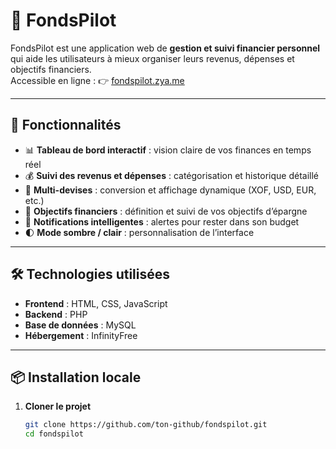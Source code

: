 # 💸 FondsPilot

FondsPilot est une application web de **gestion et suivi financier personnel** qui aide les utilisateurs à mieux organiser leurs revenus, dépenses et objectifs financiers.  
Accessible en ligne : 👉 [fondspilot.zya.me](https://fondspilot.zya.me)

---

## 🚀 Fonctionnalités

- 📊 **Tableau de bord interactif** : vision claire de vos finances en temps réel  
- 💰 **Suivi des revenus et dépenses** : catégorisation et historique détaillé  
- 🔄 **Multi-devises** : conversion et affichage dynamique (XOF, USD, EUR, etc.)  
- 🎯 **Objectifs financiers** : définition et suivi de vos objectifs d’épargne  
- 🔔 **Notifications intelligentes** : alertes pour rester dans son budget  
- 🌓 **Mode sombre / clair** : personnalisation de l’interface  

---

## 🛠️ Technologies utilisées

- **Frontend** : HTML, CSS, JavaScript  
- **Backend** : PHP  
- **Base de données** : MySQL  
- **Hébergement** : InfinityFree  

---

## 📦 Installation locale

1. **Cloner le projet**
   ```bash
   git clone https://github.com/ton-github/fondspilot.git
   cd fondspilot

